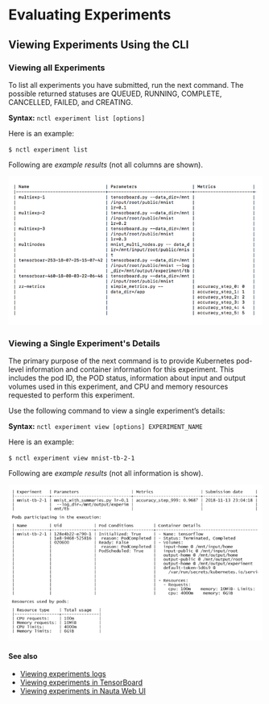 # Evaluating Experiments

## Viewing Experiments Using the CLI

### Viewing all Experiments
To list all experiments you have submitted, run the next command.  The possible returned statuses are QUEUED, RUNNING, COMPLETE, CANCELLED, FAILED, and CREATING.

**Syntax:** `nctl experiment list [options]`

Here is an example:  

`$ nctl experiment list`

Following are _example results_ (not all columns are shown).

![](images/experiment_list.png)

### Viewing a Single Experiment's Details
The primary purpose of the next command is to provide Kubernetes pod-level information and container information for this experiment. This includes the pod ID, the POD status, information about input and output volumes used in this experiment, and CPU and memory resources requested to perform this experiment.

Use the following command to view a single experiment’s details:

**Syntax:** `nctl experiment view [options] EXPERIMENT_NAME`

Here is an example:  

`$ nctl experiment view mnist-tb-2-1`

Following are _example results_ (not all information is show).

![](images/experiment_view.png)

#### See also
* [Viewing experiments logs](view_exp_logs.md)
* [Viewing experiments in TensorBoard](view_exp_logs.md)
* [Viewing experiments in Nauta Web UI](view_exp_webui.md)
